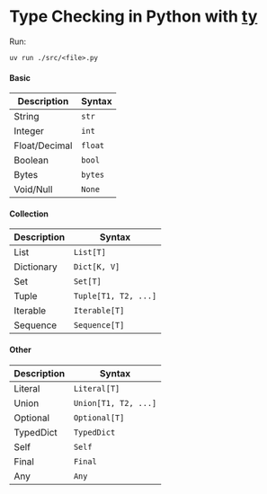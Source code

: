 # Type Checking in Python with [ty](https://github.com/astral-sh/ty)

Run:

```
uv run ./src/<file>.py
```

#### Basic

| Description   | Syntax  |
| ------------- | ------- |
| String        | `str`   |
| Integer       | `int`   |
| Float/Decimal | `float` |
| Boolean       | `bool`  |
| Bytes         | `bytes` |
| Void/Null     | `None`  |

#### Collection

| Description | Syntax               |
| ----------- | -------------------- |
| List        | `List[T]`            |
| Dictionary  | `Dict[K, V]`         |
| Set         | `Set[T]`             |
| Tuple       | `Tuple[T1, T2, ...]` |
| Iterable    | `Iterable[T]`        |
| Sequence    | `Sequence[T]`        |

#### Other

| Description | Syntax               |
| ----------- | -------------------- |
| Literal     | `Literal[T]`         |
| Union       | `Union[T1, T2, ...]` |
| Optional    | `Optional[T]`        |
| TypedDict   | `TypedDict`          |
| Self        | `Self`               |
| Final       | `Final`              |
| Any         | `Any`                |

